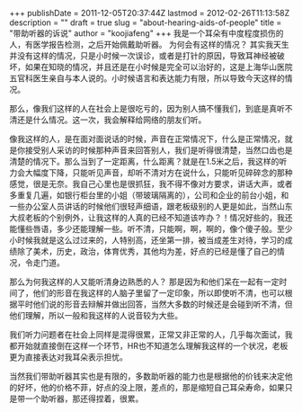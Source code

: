+++
publishDate = 2011-12-05T20:37:44Z
lastmod = 2012-02-26T11:13:58Z
description = ""
draft = true
slug = "about-hearing-aids-of-people"
title = "带助听器的诉说"
author = "koojiafeng"
+++
我是一个耳朵有中度程度损伤的人，有医学报告检测，之后开始佩戴助听器。
为何会有这样的情况？
其实我天生并没有这样的情况，只是小时候一次误诊，或者是打针的原因，导致耳神经被破坏，如果在知晓的情况，并且还是在小时候是完全可以治好的，这是上海华山医院五官科医生亲自与本人说的。小时候语言和表达能力有限，所以导致今天这样的情况。

那么，像我们这样的人在社会上是很吃亏的，因为别人搞不懂我们，到底是真听不清还是什么情况。这一次，我会解释给网络的朋友们听。

像我这样的人，是在面对面说话的时候，声音在正常情况下，什么是正常情况，就是你接受别人采访的时候那种声音来回答别人，我们是听得很清楚，当然口齿也是清楚的情况下。那么当到了一定距离，什么距离？就是在1.5米之后，我这样的听力会大幅度下降，只能听见声音，却听不清对方在说什么，只能听见碎碎念的那种感觉，很是无奈。我自己心里也是很抓狂，我不得不像对方要求，讲话大声，或者多重复几遍，如银行柜台里的小姐（带玻璃隔离的），公司和企业的前台小姐，和一些办公室人员讲话的时候他们很轻声细语，跟老板级别的人更是如此，当然山东大叔老板的个别例外，让我这样的人真的已经不知道该咋办？！情况好些的，我还能懂些唇语，多少还能理解一些。听不清，只能啊，啊，啊的，像个傻子般。至少小时候我就是这么过过来的，人特别高，还坐第一排，被当成差生对待，学习的成绩除了美术，历史，政治，体育优秀，其他均为差，好点的已经是懂了自己的情况，令走门道。

那么为何我这样的人又能听清身边熟悉的人？
那是因为和他们呆在一起有一定时间了，他们的形音在我这样的人脑子里留了一定印象，所以即使听不清，也可以根据平时他们说的形音去辩解并做出回答，当然大多数的时候还是会碰到听不清，但他们理解，所以一般和我这样的人说音较为大些。

我们听力问题者在社会上同样是混得很累，正常又非正常的人，几乎每次面试，我都开始就直接倒在这样一个环节，HR也不知道怎么理解我这样的一个状况，老板更为直接表达对我耳朵表示担忧。

当然我们带助听器其实也是有限的，多数助听器的能力也是根据他的价钱来决定他的好坏，他的价格不菲，好点的没上限，差点的，那是缩短自己耳朵寿命，如果只是带一个助听器，那还得捏着，很累。

